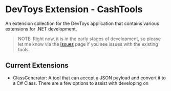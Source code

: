 # DevToys Extension - CashTools
An extension collection for the DevToys application that contains various extensions for .NET development.

> NOTE: Right now, it is in the early stages of development, so please let me know via the [issues](https://github.com/wyattduber/CashTools/issues) page if you see issues with the existing tools.


## Current Extensions
- ClassGenerator: A tool that can accept a JSON payload and convert it to a C# Class. There are a few options to assist with developing on 